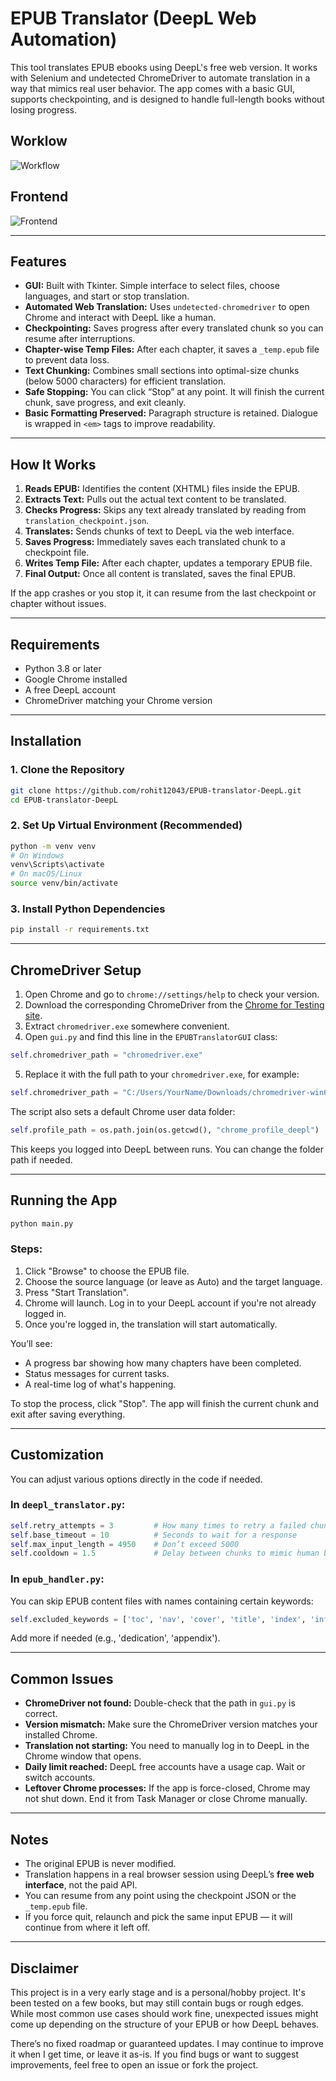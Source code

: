 
# EPUB Translator (DeepL Web Automation)

This tool translates EPUB ebooks using DeepL's free web version. It works with Selenium and undetected ChromeDriver to automate translation in a way that mimics real user behavior. The app comes with a basic GUI, supports checkpointing, and is designed to handle full-length books without losing progress.

## Worklow
![Workflow](https://files.catbox.moe/0wmz2m.png)
## Frontend
![Frontend](https://files.catbox.moe/81tsxt.png)

---

## Features

* **GUI:** Built with Tkinter. Simple interface to select files, choose languages, and start or stop translation.
* **Automated Web Translation:** Uses `undetected-chromedriver` to open Chrome and interact with DeepL like a human.
* **Checkpointing:** Saves progress after every translated chunk so you can resume after interruptions.
* **Chapter-wise Temp Files:** After each chapter, it saves a `_temp.epub` file to prevent data loss.
* **Text Chunking:** Combines small sections into optimal-size chunks (below 5000 characters) for efficient translation.
* **Safe Stopping:** You can click “Stop” at any point. It will finish the current chunk, save progress, and exit cleanly.
* **Basic Formatting Preserved:** Paragraph structure is retained. Dialogue is wrapped in `<em>` tags to improve readability.

---

## How It Works

1. **Reads EPUB:** Identifies the content (XHTML) files inside the EPUB.
2. **Extracts Text:** Pulls out the actual text content to be translated.
3. **Checks Progress:** Skips any text already translated by reading from `translation_checkpoint.json`.
4. **Translates:** Sends chunks of text to DeepL via the web interface.
5. **Saves Progress:** Immediately saves each translated chunk to a checkpoint file.
6. **Writes Temp File:** After each chapter, updates a temporary EPUB file.
7. **Final Output:** Once all content is translated, saves the final EPUB.

If the app crashes or you stop it, it can resume from the last checkpoint or chapter without issues.

---

## Requirements

* Python 3.8 or later
* Google Chrome installed
* A free DeepL account
* ChromeDriver matching your Chrome version

---

## Installation

### 1. Clone the Repository

```bash
git clone https://github.com/rohit12043/EPUB-translator-DeepL.git
cd EPUB-translator-DeepL
```

### 2. Set Up Virtual Environment (Recommended)

```bash
python -m venv venv
# On Windows
venv\Scripts\activate
# On macOS/Linux
source venv/bin/activate
```

### 3. Install Python Dependencies

```bash
pip install -r requirements.txt
```

---

## ChromeDriver Setup

1. Open Chrome and go to `chrome://settings/help` to check your version.
2. Download the corresponding ChromeDriver from the [Chrome for Testing site](https://googlechromelabs.github.io/chrome-for-testing/).
3. Extract `chromedriver.exe` somewhere convenient.
4. Open `gui.py` and find this line in the `EPUBTranslatorGUI` class:

```python
self.chromedriver_path = "chromedriver.exe"
```

5. Replace it with the full path to your `chromedriver.exe`, for example:

```python
self.chromedriver_path = "C:/Users/YourName/Downloads/chromedriver-win64/chromedriver.exe"
```

The script also sets a default Chrome user data folder:

```python
self.profile_path = os.path.join(os.getcwd(), "chrome_profile_deepl")
```

This keeps you logged into DeepL between runs. You can change the folder path if needed.

---

## Running the App

```bash
python main.py
```

### Steps:

1. Click "Browse" to choose the EPUB file.
2. Choose the source language (or leave as Auto) and the target language.
3. Press "Start Translation".
4. Chrome will launch. Log in to your DeepL account if you're not already logged in.
5. Once you're logged in, the translation will start automatically.

You’ll see:

* A progress bar showing how many chapters have been completed.
* Status messages for current tasks.
* A real-time log of what's happening.

To stop the process, click "Stop". The app will finish the current chunk and exit after saving everything.

---

## Customization

You can adjust various options directly in the code if needed.

### In `deepl_translator.py`:

```python
self.retry_attempts = 3         # How many times to retry a failed chunk
self.base_timeout = 10          # Seconds to wait for a response
self.max_input_length = 4950    # Don’t exceed 5000
self.cooldown = 1.5             # Delay between chunks to mimic human behavior
```

### In `epub_handler.py`:

You can skip EPUB content files with names containing certain keywords:

```python
self.excluded_keywords = ['toc', 'nav', 'cover', 'title', 'index', 'info', 'copyright']
```

Add more if needed (e.g., 'dedication', 'appendix').

---

## Common Issues

* **ChromeDriver not found:** Double-check that the path in `gui.py` is correct.
* **Version mismatch:** Make sure the ChromeDriver version matches your installed Chrome.
* **Translation not starting:** You need to manually log in to DeepL in the Chrome window that opens.
* **Daily limit reached:** DeepL free accounts have a usage cap. Wait or switch accounts.
* **Leftover Chrome processes:** If the app is force-closed, Chrome may not shut down. End it from Task Manager or close Chrome manually.

---

## Notes

* The original EPUB is never modified.
* Translation happens in a real browser session using DeepL’s **free web interface**, not the paid API.
* You can resume from any point using the checkpoint JSON or the `_temp.epub` file.
* If you force quit, relaunch and pick the same input EPUB — it will continue from where it left off.

---

## Disclaimer

This project is in a very early stage and is a personal/hobby project. It's been tested on a few books, but may still contain bugs or rough edges. While most common use cases should work fine, unexpected issues might come up depending on the structure of your EPUB or how DeepL behaves.

There’s no fixed roadmap or guaranteed updates. I may continue to improve it when I get time, or leave it as-is. If you find bugs or want to suggest improvements, feel free to open an issue or fork the project.